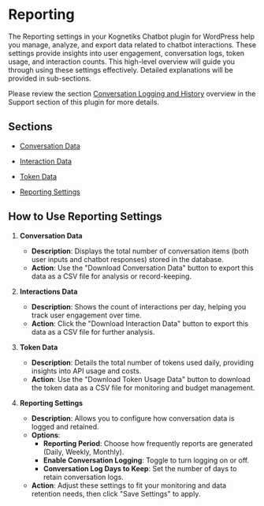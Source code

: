 # Reporting

The Reporting settings in your Kognetiks Chatbot plugin for WordPress help you manage, analyze, and export data related to chatbot interactions. These settings provide insights into user engagement, conversation logs, token usage, and interaction counts. This high-level overview will guide you through using these settings effectively. Detailed explanations will be provided in sub-sections.

Please review the section [Conversation Logging and History](../support/conversation-logging-and-history.md) overview in the Support section of this plugin for more details.

## Sections

- [Conversation Data](conversation-data.md)

- [Interaction Data](interaction-data.md)

- [Token Data](token-data.md)

- [Reporting Settings](reporting-settings.md)


## How to Use Reporting Settings

1. **Conversation Data**
   - **Description**: Displays the total number of conversation items (both user inputs and chatbot responses) stored in the database.
   - **Action**: Use the "Download Conversation Data" button to export this data as a CSV file for analysis or record-keeping.
   
2. **Interactions Data**
   - **Description**: Shows the count of interactions per day, helping you track user engagement over time.
   - **Action**: Click the "Download Interaction Data" button to export this data as a CSV file for further analysis.

3. **Token Data**
   - **Description**: Details the total number of tokens used daily, providing insights into API usage and costs.
   - **Action**: Use the "Download Token Usage Data" button to download the token data as a CSV file for monitoring and budget management.

4. **Reporting Settings**
   - **Description**: Allows you to configure how conversation data is logged and retained.
   - **Options**:
     - **Reporting Period**: Choose how frequently reports are generated (Daily, Weekly, Monthly).
     - **Enable Conversation Logging**: Toggle to turn logging on or off.
     - **Conversation Log Days to Keep**: Set the number of days to retain conversation logs.
   - **Action**: Adjust these settings to fit your monitoring and data retention needs, then click "Save Settings" to apply.
